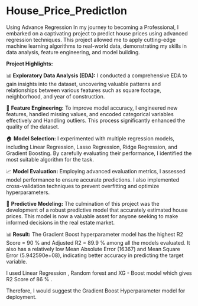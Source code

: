 # House_Price_PredictIon
Using Advance Regression
In my journey to becoming a Professional, I embarked on a captivating project to predict house prices using advanced regression techniques. This project allowed me to apply cutting-edge machine learning algorithms to real-world data, demonstrating my skills in data analysis, feature engineering, and model building.

**Project Highlights:**

📊 **Exploratory Data Analysis (EDA):** I conducted a comprehensive EDA to gain insights into the dataset, uncovering valuable patterns and relationships between various features such as square footage, neighborhood, and year of construction.

🧰 **Feature Engineering:** To improve model accuracy, I engineered new features, handled missing values, and encoded categorical variables effectively and Handling outliers. This process significantly enhanced the quality of the dataset.

🏠 **Model Selection:** I experimented with multiple regression models, including Linear Regression, Lasso Regression, Ridge Regression, and Gradient Boosting. By carefully evaluating their performance, I identified the most suitable algorithm for the task.

📈 **Model Evaluation:** Employing advanced evaluation metrics, I assessed model performance to ensure accurate predictions. I also implemented cross-validation techniques to prevent overfitting and optimize hyperparameters.

🔮 **Predictive Modeling:** The culmination of this project was the development of a robust predictive model that accurately estimated house prices. This model is now a valuable asset for anyone seeking to make informed decisions in the real estate market.

📊 **Result:** The Gradient Boost hyperparameter model has the highest R2 Score = 90 % and Adjusted R2 = 89.9 % among all the models evaluated. It also has a relatively low Mean Absolute Error (16367) and Mean Square Error (5.942590e+08), indicating better accuracy in predicting the target variable.

I used Linear Regression , Random forest and XG - Boost model which gives R2 Score of 86 % .

Therefore, I would suggest the Gradient Boost Hyperparameter model for deployment.
